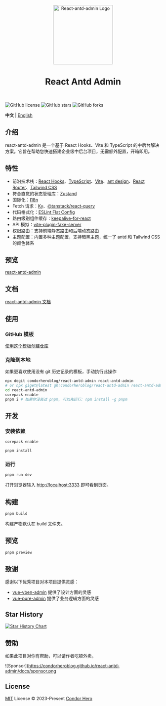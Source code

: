 <div align="center">
	<a href="https://github.com/condorheroblog/react-antd-admin/">
		<img alt="React-antd-admin Logo" width="192" src="https://github.com/user-attachments/assets/1de76309-4cf5-4e34-a32f-92c361bace2a">
	</a>
	<br />
	<h1>React Antd Admin</h1>
	<br />
</div>

![GitHub license](https://img.shields.io/github/license/condorheroblog/react-antd-admin?style=flat)
![GitHub stars](https://img.shields.io/github/stars/condorheroblog/react-antd-admin?color=fa6470&style=flat)
![GitHub forks](https://img.shields.io/github/forks/condorheroblog/react-antd-admin?style=flat)

**中文** | [English](./README.md)

## 介绍

react-antd-admin 是一个基于 React Hooks、Vite 和 TypeScript 的中后台解决方案。它旨在帮助您快速搭建企业级中后台项目，无需额外配置，开箱即用。

## 特性

- 前沿技术栈：[React Hooks](https://react.dev/)、[TypeScript](https://www.typescriptlang.org/)、[Vite](https://vitejs.dev/)、[ant design](https://ant.design/index-cn/)、[React Router](https://reactrouter.com/)、[Tailwind CSS](https://tailwindcss.com/docs/installation)
- 符合直觉的状态管理库：[Zustand](https://zustand-demo.pmnd.rs/)
- 国际化：[I18n](https://react.i18next.com/)
- Fetch 请求：[Ky](https://github.com/sindresorhus/ky)、[@tanstack/react-query](https://tanstack.com/query/latest/docs/framework/react/overview)
- 代码格式化：[ESLint Flat Config](https://eslint.org/docs/latest/use/configure/configuration-files-new/)
- 路由级别组件缓存：[keepalive-for-react](https://github.com/irychen/keepalive-for-react)
- API 模拟：[vite-plugin-fake-server](https://github.com/condorheroblog/vite-plugin-fake-server)
- 权限路由：支持前端静态路由和后端动态路由
- 主题配置：内置多种主题配置，支持暗黑主题，统一了 antd 和 Tailwind CSS 的颜色体系

## 预览

[react-antd-admin](https://condorheroblog.github.io/react-antd-admin/)

## 文档

[react-antd-admin 文档](https://condorheroblog.github.io/react-antd-admin/docs/)

## 使用

### GitHub 模板

[使用这个模板创建仓库](https://github.com/new?template_name=react-antd-admin&template_owner=condorheroblog)

### 克隆到本地

如果更喜欢使用没有 git 历史记录的模板，手动执行此操作

```bash
npx degit condorheroblog/react-antd-admin react-antd-admin
# or npx giget@latest gh:condorheroblog/react-antd-admin react-antd-admin
cd react-antd-admin
corepack enable
pnpm i # 如果你没装过 pnpm, 可以先运行: npm install -g pnpm
```

## 开发

### 安装依赖

```bash
corepack enable

pnpm install
```

### 运行

```bash
pnpm run dev
```

打开浏览器输入 [http://localhost:3333](http://localhost:3333) 即可看到页面。

## 构建

```bash
pnpm build
```

构建产物默认在 build 文件夹。

## 预览

```bash
pnpm preview
```

## 致谢

感谢以下优秀项目对本项目提供灵感：

- [vue-vben-admin](https://github.com/vbenjs/vue-vben-admin) 提供了设计方面的灵感
- [vue-pure-admin](https://github.com/pure-admin/vue-pure-admin) 提供了业务逻辑方面的灵感

## Star History

[![Star History Chart](https://api.star-history.com/svg?repos=condorheroblog/react-antd-admin&type=Date)](https://star-history.com/#condorheroblog/react-antd-admin&Date)

## 赞助

如果此项目对你有帮助，可以请作者吃顿外卖。

![Sponsor](https://condorheroblog.github.io/react-antd-admin/docs/sponsor.png

## License

[MIT](https://github.com/condorheroblog/react-antd-admin/blob/main/LICENSE) License © 2023-Present [Condor Hero](https://github.com/condorheroblog)
